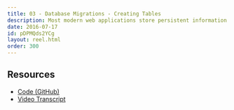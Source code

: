 ```yaml
---
title: 03 - Database Migrations - Creating Tables
description: Most modern web applications store persistent information. Relational databases are one way of storing that information. In this video we learn how to modify the structure of our database using migrations.
date: 2016-07-17
id: pDPMQds2YCg
layout: reel.html
order: 300
---
```


## Resources

* [Code (GitHub)]()
* [Video Transcript]()